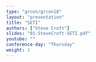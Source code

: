 ```yaml
---
type: "grcon/grcon18"
layout: "presentation"
title: "SETI"
authors: ["Steve Croft"]
slides: "01-SteveCroft-SETI.pdf"
youtube: ""
conference-day: "Thursday"
weight: 1
---
```

<!-- FIXME -->
